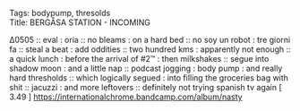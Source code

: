 Tags: bodypump, thresolds  
Title: BERGÅSA STATION - INCOMING
  
∆0505 :: eval : oria :: no bleams : on a hard bed :: no soy un robot : tre giorni fa :: steal a beat : add oddities :: two hundred kms : apparently not enough :: a quick lunch : before the arrival of #2™ : then milkshakes :: segue into shadow moon : and a little nap :: podcast jogging : body pump : and really hard thresholds :: which logically segued : into filling the groceries bag with shit :: jacuzzi : and more leftovers :: definitely not trying spanish tv again
[ 3.49 ]
<https://internationalchrome.bandcamp.com/album/nasty>  